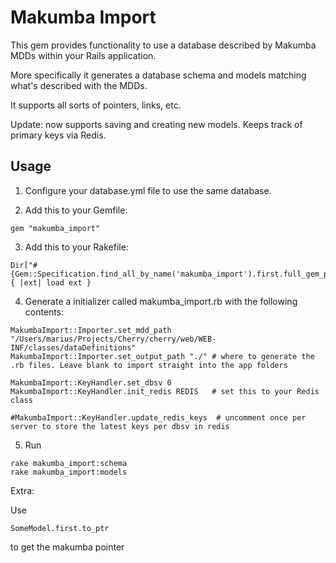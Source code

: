 Makumba Import
===

This gem provides functionality to use a database described by Makumba MDDs within your Rails application.

More specifically it generates a database schema and models matching what's described with the MDDs.

It supports all sorts of pointers, links, etc.

Update: now supports saving and creating new models. Keeps track of primary keys via Redis.


Usage
---

1. Configure your database.yml file to use the same database.

2. Add this to your Gemfile:

```
gem "makumba_import"
```

3. Add this to your Rakefile:

```
Dir["#{Gem::Specification.find_all_by_name('makumba_import').first.full_gem_path}/lib/tasks/*.rake"].each { |ext| load ext }
```

4. Generate a initializer called makumba_import.rb with the following contents:

```
MakumbaImport::Importer.set_mdd_path "/Users/marius/Projects/Cherry/cherry/web/WEB-INF/classes/dataDefinitions"
MakumbaImport::Importer.set_output_path "./" # where to generate the .rb files. Leave blank to import straight into the app folders

MakumbaImport::KeyHandler.set_dbsv 0
MakumbaImport::KeyHandler.init_redis REDIS   # set this to your Redis class

#MakumbaImport::KeyHandler.update_redis_keys  # uncomment once per server to store the latest keys per dbsv in redis
```

5. Run 

```
rake makumba_import:schema
rake makumba_import:models
```

Extra:

Use

```
SomeModel.first.to_ptr
```

to get the makumba pointer
